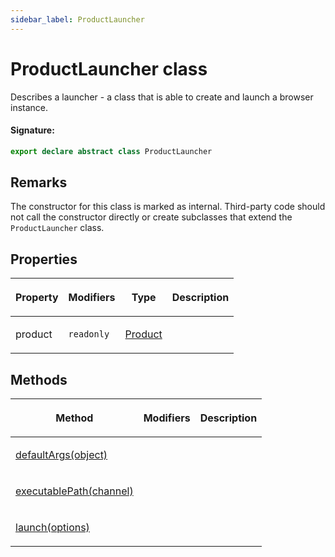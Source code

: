 ```yaml
---
sidebar_label: ProductLauncher
---
```


# ProductLauncher class

Describes a launcher - a class that is able to create and launch a browser instance.

#### Signature:

```typescript
export declare abstract class ProductLauncher
```

## Remarks

The constructor for this class is marked as internal. Third-party code should not call the constructor directly or create subclasses that extend the `ProductLauncher` class.

## Properties

<table><thead><tr><th>

Property

</th><th>

Modifiers

</th><th>

Type

</th><th>

Description

</th></tr></thead>
<tbody><tr><td>

<span id="product">product</span>

</td><td>

`readonly`

</td><td>

[Product](./puppeteer.product.md)

</td><td>

</td></tr>
</tbody></table>

## Methods

<table><thead><tr><th>

Method

</th><th>

Modifiers

</th><th>

Description

</th></tr></thead>
<tbody><tr><td>

<span id="defaultargs">[defaultArgs(object)](./puppeteer.productlauncher.defaultargs.md)</span>

</td><td>

</td><td>

</td></tr>
<tr><td>

<span id="executablepath">[executablePath(channel)](./puppeteer.productlauncher.executablepath.md)</span>

</td><td>

</td><td>

</td></tr>
<tr><td>

<span id="launch">[launch(options)](./puppeteer.productlauncher.launch.md)</span>

</td><td>

</td><td>

</td></tr>
</tbody></table>

